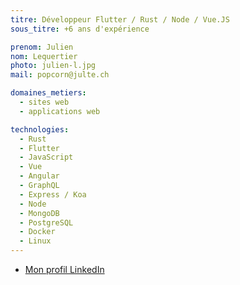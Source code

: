 ```yaml
---
titre: Développeur Flutter / Rust / Node / Vue.JS
sous_titre: +6 ans d'expérience

prenom: Julien
nom: Lequertier
photo: julien-l.jpg
mail: popcorn@julte.ch

domaines_metiers:
  - sites web
  - applications web

technologies:
  - Rust
  - Flutter
  - JavaScript
  - Vue
  - Angular
  - GraphQL
  - Express / Koa
  - Node
  - MongoDB
  - PostgreSQL
  - Docker
  - Linux
---
```


- [Mon profil LinkedIn](https://fr.linkedin.com/in/avrelaun)
